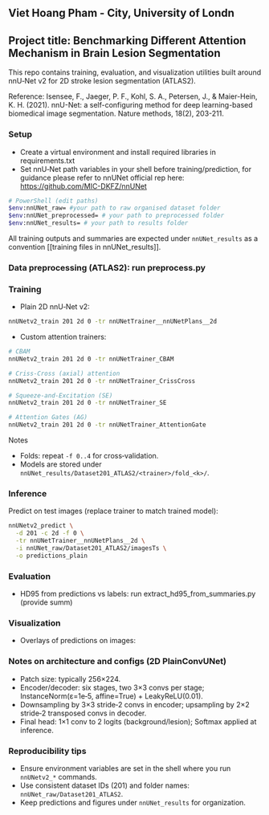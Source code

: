 ## Viet Hoang Pham - City, University of Londn
## Project title: Benchmarking Different Attention Mechanism in Brain Lesion Segmentation

This repo contains training, evaluation, and visualization utilities built around nnU‑Net v2 for 2D stroke lesion segmentation (ATLAS2).

Reference: Isensee, F., Jaeger, P. F., Kohl, S. A., Petersen, J., & Maier-Hein, K. H. (2021). nnU-Net: a self-configuring 
method for deep learning-based biomedical image segmentation. Nature methods, 18(2), 203-211.

### Setup
- Create a virtual environment and install required libraries in requirements.txt
- Set nnU‑Net path variables in your shell before training/prediction, for guidance please refer to nnUNet official rep here: https://github.com/MIC-DKFZ/nnUNet

```bash
# PowerShell (edit paths)
$env:nnUNet_raw= #your path to raw organised dataset folder
$env:nnUNet_preprocessed= # your path to preprocessed folder
$env:nnUNet_results= # your path to results folder
```

All training outputs and summaries are expected under `nnUNet_results` as a convention [[training files in nnUNet_results]].

### Data preprocessing (ATLAS2): run preprocess.py

### Training
- Plain 2D nnU‑Net v2:
```bash
nnUNetv2_train 201 2d 0 -tr nnUNetTrainer__nnUNetPlans__2d
```
- Custom attention trainers:
```bash
# CBAM 
nnUNetv2_train 201 2d 0 -tr nnUNetTrainer_CBAM

# Criss‑Cross (axial) attention
nnUNetv2_train 201 2d 0 -tr nnUNetTrainer_CrissCross

# Squeeze‑and‑Excitation (SE)
nnUNetv2_train 201 2d 0 -tr nnUNetTrainer_SE

# Attention Gates (AG)
nnUNetv2_train 201 2d 0 -tr nnUNetTrainer_AttentionGate
```

Notes
- Folds: repeat `-f 0..4` for cross‑validation.
- Models are stored under `nnUNet_results/Dataset201_ATLAS2/<trainer>/fold_<k>/`.

### Inference
Predict on test images (replace trainer to match trained model):
```bash
nnUNetv2_predict \
  -d 201 -c 2d -f 0 \
  -tr nnUNetTrainer__nnUNetPlans__2d \
  -i nnUNet_raw/Dataset201_ATLAS2/imagesTs \
  -o predictions_plain
```

### Evaluation
- HD95 from predictions vs labels: run extract_hd95_from_summaries.py (provide summ)


### Visualization
- Overlays of predictions on images:


### Notes on architecture and configs (2D PlainConvUNet)
- Patch size: typically 256×224.
- Encoder/decoder: six stages, two 3×3 convs per stage; InstanceNorm(ε=1e‑5, affine=True) + LeakyReLU(0.01).
- Downsampling by 3×3 stride‑2 convs in encoder; upsampling by 2×2 stride‑2 transposed convs in decoder.
- Final head: 1×1 conv to 2 logits (background/lesion); Softmax applied at inference.

### Reproducibility tips
- Ensure environment variables are set in the shell where you run `nnUNetv2_*` commands.
- Use consistent dataset IDs (201) and folder names: `nnUNet_raw/Dataset201_ATLAS2`.
- Keep predictions and figures under `nnUNet_results` for organization.


